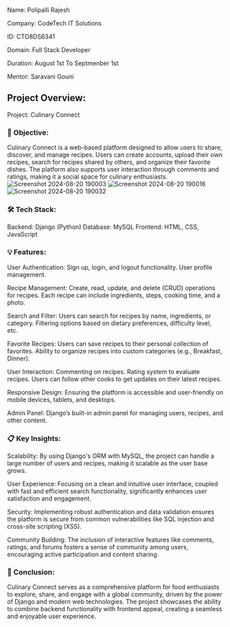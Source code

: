 
Name:  Polipalli Rajesh

Company: CodeTech IT Solutions

ID: CTO8DS6341

Domain:  Full Stack Developer

Duration: August 1st To Septmenber 1st

Mentor: Saravani Gouni


Project Overview:
---------------------------------------------------------------------------------------------------------------------------------------------
Project: Culinary Connect

### 🎯 Objective:
Culinary Connect is a web-based platform designed to allow users to share, discover, and manage recipes. Users can create accounts, upload their own recipes, search for recipes shared by others, and organize their favorite dishes. The platform also supports user interaction through comments and ratings, making it a social space for culinary enthusiasts.
![Screenshot 2024-08-20 190003](https://github.com/user-attachments/assets/d5b04a21-4bcd-4efb-8303-e79ef0147d3a)
![Screenshot 2024-08-20 190016](https://github.com/user-attachments/assets/a622b37c-3ca3-4a35-852d-6425ebab2cc8)
![Screenshot 2024-08-20 190032](https://github.com/user-attachments/assets/671b7685-54ae-47eb-ba1c-f91f2d0d1db0)

### 🛠️ Tech Stack:

Backend: Django (Python)
Database: MySQL
Frontend: HTML, CSS, JavaScript

### 💡 Features:
User Authentication:  Sign up, login, and logout functionality.
                      User profile management.
                      
    
Recipe Management:  Create, read, update, and delete (CRUD) operations for recipes.
                     Each recipe can include ingredients, steps, cooking time, and a photo.

Search and Filter:   Users can search for recipes by name, ingredients, or category.
                     Filtering options based on dietary preferences, difficulty level, etc.

Favorite Recipes:   Users can save recipes to their personal collection of favorites.
                    Ability to organize recipes into custom categories (e.g., Breakfast, Dinner).

User Interaction:   Commenting on recipes.
                    Rating system to evaluate recipes.
                    Users can follow other cooks to get updates on their latest recipes.

Responsive Design:    Ensuring the platform is accessible and user-friendly on mobile devices, tablets, and desktops.

Admin Panel:     Django’s built-in admin panel for managing users, recipes, and other content.


###  📋 Key Insights:

Scalability:     By using Django's ORM with MySQL, the project can handle a large number of users and recipes, making it scalable 
                     as the user  base grows.
            

User Experience: Focusing on a clean and intuitive user interface, coupled with fast and efficient search functionality, significantly 
                 enhances user satisfaction and engagement.

Security: Implementing robust authentication and data validation ensures the platform is secure from common vulnerabilities like SQL 
          injection and cross-site scripting (XSS).

Community Building: The inclusion of interactive features like comments, ratings, and forums fosters a sense of community among users, 
                    encouraging active participation and content sharing.


### 🎉 Conclusion:

Culinary Connect serves as a comprehensive platform for food enthusiasts to explore, share, and engage with a global community, driven by the power of Django and modern web technologies. The project showcases the ability to combine backend functionality with frontend appeal, creating a seamless and enjoyable user experience.                   
